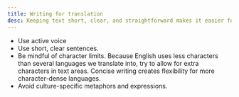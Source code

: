 ```yaml
---
title: Writing for translation
desc: Keeping text short, clear, and straightforward makes it easier for our translators to get the right message across.
---
```


- Use active voice
- Use short, clear sentences.
- Be mindful of character limits. Because English uses less characters than several languages we translate into, try to allow for extra characters in text areas. Concise writing creates flexibility for more character-dense languages.
- Avoid culture-specific metaphors and expressions.
